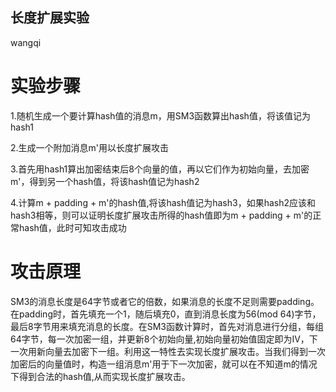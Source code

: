 ## 长度扩展实验
wangqi
# 实验步骤
1.随机生成一个要计算hash值的消息m，用SM3函数算出hash值，将该值记为hash1

2.生成一个附加消息m'用以长度扩展攻击

3.首先用hash1算出加密结束后8个向量的值，再以它们作为初始向量，去加密m'，得到另一个hash值，将该hash值记为hash2

4.计算m + padding + m'的hash值,将该hash值记为hash3，如果hash2应该和hash3相等，则可以证明长度扩展攻击所得的hash值即为m + padding + m'的正常hash值，此时可知攻击成功
# 攻击原理
SM3的消息长度是64字节或者它的倍数，如果消息的长度不足则需要padding。在padding时，首先填充一个1，随后填充0，直到消息长度为56(mod 64)字节，最后8字节用来填充消息的长度。在SM3函数计算时，首先对消息进行分组，每组64字节，每一次加密一组，并更新8个初始向量,初始向量初始值固定即为IV，下一次用新向量去加密下一组。利用这一特性去实现长度扩展攻击。当我们得到一次加密后的向量值时，构造一组消息m'用于下一次加密，就可以在不知道m的情况下得到合法的hash值,从而实现长度扩展攻击。

